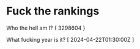 # Fuck the rankings

Who the hell am I?
{ 3298604 }

What fucking year is it?
[ 2024-04-22T01:30:00Z ]
